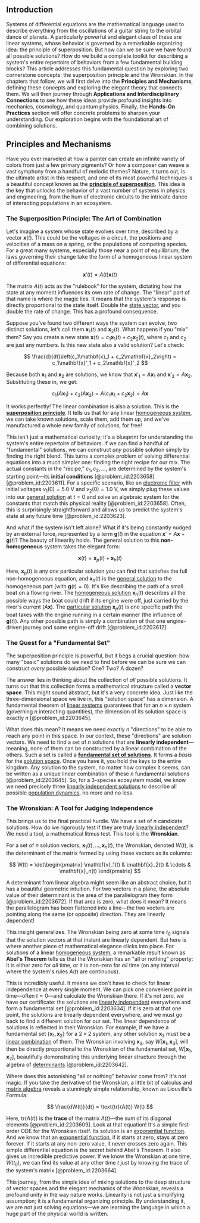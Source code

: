 ## Introduction
Systems of differential equations are the mathematical language used to describe everything from the oscillations of a guitar string to the orbital dance of planets. A particularly powerful and elegant class of these are linear systems, whose behavior is governed by a remarkable organizing idea: the principle of superposition. But how can we be sure we have found all possible solutions? How do we build a complete toolkit for describing a system's entire repertoire of behaviors from a few fundamental building blocks? This article addresses this fundamental question by exploring two cornerstone concepts: the superposition principle and the Wronskian. In the chapters that follow, we will first delve into the **Principles and Mechanisms**, defining these concepts and exploring the elegant theory that connects them. We will then journey through **Applications and Interdisciplinary Connections** to see how these ideas provide profound insights into mechanics, cosmology, and quantum physics. Finally, the **Hands-On Practices** section will offer concrete problems to sharpen your understanding. Our exploration begins with the foundational art of combining solutions.

## Principles and Mechanisms

Have you ever marveled at how a painter can create an infinite variety of colors from just a few primary pigments? Or how a composer can weave a vast symphony from a handful of melodic themes? Nature, it turns out, is the ultimate artist in this respect, and one of its most powerful techniques is a beautiful concept known as the **[principle of superposition](@article_id:147588)**. This idea is the key that unlocks the behavior of a vast number of systems in physics and engineering, from the hum of electronic circuits to the intricate dance of interacting populations in an ecosystem.

### The Superposition Principle: The Art of Combination

Let's imagine a system whose state evolves over time, described by a vector $\mathbf{x}(t)$. This could be the voltages in a circuit, the positions and velocities of a mass on a spring, or the populations of competing species. For a great many systems, especially those near a point of equilibrium, the laws governing their change take the form of a homogeneous linear system of differential equations:

$$
\mathbf{x}'(t) = A(t)\mathbf{x}(t)
$$

The matrix $A(t)$ acts as the "rulebook" for the system, dictating how the state at any moment influences its own rate of change. The "linear" part of that name is where the magic lies. It means that the system's response is directly proportional to the state itself. Double the [state vector](@article_id:154113), and you double the rate of change. This has a profound consequence.

Suppose you’ve found two different ways the system can evolve, two distinct solutions, let’s call them $\mathbf{x}_1(t)$ and $\mathbf{x}_2(t)$. What happens if you "mix" them? Say you create a new state $\mathbf{x}(t) = c_1\mathbf{x}_1(t) + c_2\mathbf{x}_2(t)$, where $c_1$ and $c_2$ are just any numbers. Is this new state also a valid solution? Let's check:

$$
\frac{d}{dt}\left(c_1\mathbf{x}_1 + c_2\mathbf{x}_2\right) = c_1\mathbf{x}'_1 + c_2\mathbf{x}'_2
$$

Because both $\mathbf{x}_1$ and $\mathbf{x}_2$ are solutions, we know that $\mathbf{x}'_1 = A\mathbf{x}_1$ and $\mathbf{x}'_2 = A\mathbf{x}_2$. Substituting these in, we get:

$$
c_1(A\mathbf{x}_1) + c_2(A\mathbf{x}_2) = A(c_1\mathbf{x}_1 + c_2\mathbf{x}_2) = A\mathbf{x}
$$

It works perfectly! The linear combination is also a solution. This is the **[superposition principle](@article_id:144155)**. It tells us that for any linear [homogeneous system](@article_id:149917), we can take known solutions, scale them, add them up, and we've manufactured a whole new family of solutions, for free!

This isn't just a mathematical curiosity; it's a blueprint for understanding the system's entire repertoire of behaviors. If we can find a handful of "fundamental" solutions, we can construct *any* possible solution simply by finding the right blend. This turns a complex problem of solving differential equations into a much simpler one: finding the right recipe for our mix. The actual constants in the "recipe," $c_1, c_2, \dots$, are determined by the system's starting point—its **initial conditions** [@problem_id:2203658] [@problem_id:2203611]. For a specific scenario, like an [electronic filter](@article_id:275597) with initial voltages $v_1(0) = 5.0$ V and $v_2(0) = 1.0$ V, we simply plug these values into our [general solution](@article_id:274512) at $t=0$ and solve an algebraic system for the constants that match this physical reality [@problem_id:2203658]. Often, this is surprisingly straightforward and allows us to predict the system's state at any future time [@problem_id:2203623].

And what if the system isn't left alone? What if it's being constantly nudged by an external force, represented by a term $\mathbf{g}(t)$ in the equation $\mathbf{x}' = A\mathbf{x} + \mathbf{g}(t)$? The beauty of linearity holds. The general solution to this **non-homogeneous** system takes the elegant form:

$$
\mathbf{x}(t) = \mathbf{x}_p(t) + \mathbf{x}_h(t)
$$

Here, $\mathbf{x}_p(t)$ is any *one* particular solution you can find that satisfies the full non-homogeneous equation, and $\mathbf{x}_h(t)$ is the [general solution](@article_id:274512) to the homogeneous part (with $\mathbf{g}(t)=0$). It's like describing the path of a small boat on a flowing river. The [homogeneous solution](@article_id:273871) $\mathbf{x}_h(t)$ describes all the possible ways the boat could drift if its engine were off, just carried by the river's current ($A\mathbf{x}$). The [particular solution](@article_id:148586) $\mathbf{x}_p(t)$ is one specific path the boat takes with the engine running in a certain manner (the influence of $\mathbf{g}(t)$). Any other possible path is simply a combination of that one engine-driven journey and some engine-off drift [@problem_id:2203612].

### The Quest for a "Fundamental Set"

The superposition principle is powerful, but it begs a crucial question: how many "basic" solutions do we need to find before we can be sure we can construct *every* possible solution? One? Two? A dozen?

The answer lies in thinking about the collection of *all* possible solutions. It turns out that this collection forms a mathematical structure called a **vector space**. This might sound abstract, but it's a very concrete idea. Just like the three-dimensional space we live in, this "solution space" has a dimension. A fundamental theorem of [linear systems](@article_id:147356) guarantees that for an $n \times n$ system (governing $n$ interacting quantities), the dimension of its solution space is exactly $n$ [@problem_id:2203645].

What does this mean? It means we need exactly $n$ "directions" to be able to reach any point in this space. In our context, these "directions" are solution vectors. We need to find a set of $n$ solutions that are **linearly independent**—meaning, none of them can be constructed by a linear combination of the others. Such a set is called a **[fundamental set of solutions](@article_id:177316)**. It forms a *basis* for the [solution space](@article_id:199976). Once you have it, you hold the keys to the entire kingdom. Any solution to the system, no matter how complex it seems, can be written as a unique linear combination of these $n$ fundamental solutions [@problem_id:2203645]. So, for a 3-species ecosystem model, we know we need precisely three [linearly independent solutions](@article_id:184947) to describe all possible [population dynamics](@article_id:135858), no more and no less.

### The Wronskian: A Tool for Judging Independence

This brings us to the final practical hurdle. We have a set of $n$ candidate solutions. How do we rigorously test if they are truly [linearly independent](@article_id:147713)? We need a tool, a mathematical litmus test. This tool is the **Wronskian**.

For a set of $n$ solution vectors, $\mathbf{x}_1(t), \dots, \mathbf{x}_n(t)$, the Wronskian, denoted $W(t)$, is the determinant of the matrix formed by using these vectors as its columns:

$$
W(t) = \det\begin{pmatrix} \mathbf{x}_1(t) & \mathbf{x}_2(t) & \cdots & \mathbf{x}_n(t) \end{pmatrix}
$$

A determinant from linear algebra might seem like an abstract choice, but it has a beautiful geometric intuition. For two vectors in a plane, the absolute value of their determinant is the area of the parallelogram they form [@problem_id:2203672]. If that area is zero, what does it mean? It means the parallelogram has been flattened into a line—the two vectors are pointing along the same (or opposite) direction. They are linearly dependent!

This insight generalizes. The Wronskian being zero at some time $t_0$ signals that the solution vectors at that instant are linearly dependent. But here is where another piece of mathematical elegance clicks into place. For solutions of a linear [homogeneous system](@article_id:149917), a remarkable result known as **Abel's Theorem** tells us that the Wronskian has an "all or nothing" property: it is either zero for *all* time, or it is non-zero for *all* time (on any interval where the system's rules $A(t)$ are continuous).

This is incredibly useful. It means we don't have to check for linear independence at every single moment. We can pick one convenient point in time—often $t=0$—and calculate the Wronskian there. If it's not zero, we have our certificate: the solutions are [linearly independent](@article_id:147713) everywhere and form a fundamental set [@problem_id:2203634]. If it is zero at that one point, the solutions are linearly dependent everywhere, and we must go back to find a different solution for our set. The linear dependence of solutions is reflected in their Wronskian. For example, if we have a fundamental set $\{\mathbf{x}_1, \mathbf{x}_2\}$ for a $2 \times 2$ system, any other solution $\mathbf{x}_3$ must be a [linear combination](@article_id:154597) of them. The Wronskian involving $\mathbf{x}_3$, say $W[\mathbf{x}_1, \mathbf{x}_3]$, will then be directly proportional to the Wronskian of the fundamental set, $W[\mathbf{x}_1, \mathbf{x}_2]$, beautifully demonstrating this underlying linear structure through the algebra of [determinants](@article_id:276099) [@problem_id:2203642].

Where does this astonishing "all or nothing" behavior come from? It's not magic. If you take the derivative of the Wronskian, a little bit of calculus and [matrix algebra](@article_id:153330) reveals a stunningly simple relationship, known as Liouville's Formula:

$$
\frac{dW(t)}{dt} = \text{tr}(A(t)) W(t)
$$

Here, $\text{tr}(A(t))$ is the **trace** of the matrix $A(t)$—the sum of its diagonal elements [@problem_id:2203609]. Look at that equation! It's a simple first-order ODE for the Wronskian itself. Its solution is an [exponential function](@article_id:160923). And we know that an [exponential function](@article_id:160923), if it starts at zero, stays at zero forever. If it starts at any non-zero value, it never crosses zero again. This simple differential equation is the secret behind Abel's Theorem. It also gives us incredible predictive power. If we know the Wronskian at one time, $W(t_0)$, we can find its value at any other time $t$ just by knowing the trace of the system's matrix [@problem_id:2203664].

This journey, from the simple idea of mixing solutions to the deep structure of vector spaces and the elegant mechanics of the Wronskian, reveals a profound unity in the way nature works. Linearity is not just a simplifying assumption; it is a fundamental organizing principle. By understanding it, we are not just solving equations—we are learning the language in which a huge part of the physical world is written.